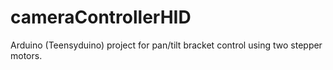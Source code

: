 cameraControllerHID
===================

Arduino (Teensyduino) project for pan/tilt bracket control using two stepper motors.
